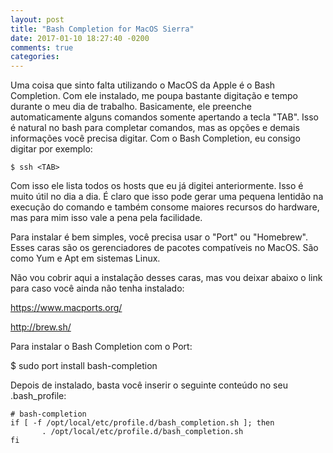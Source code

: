 ```yaml
---
layout: post
title: "Bash Completion for MacOS Sierra"
date: 2017-01-10 18:27:40 -0200
comments: true
categories: 
---
```


Uma coisa que sinto falta utilizando o MacOS da Apple é o Bash Completion. Com ele instalado, me poupa bastante digitação e tempo durante 
o meu dia de trabalho. Basicamente, ele preenche automaticamente alguns comandos somente apertando a tecla "TAB". Isso é natural no bash para
completar comandos, mas as opções e demais informações você precisa digitar. Com o Bash Completion, eu consigo digitar por exemplo:

	$ ssh <TAB>

Com isso ele lista todos os hosts que eu já digitei anteriormente. Isso é muito útil no dia a dia. É claro que isso pode gerar uma pequena lentidão
na execução do comando e também consome maiores recursos do hardware, mas para mim isso vale a pena pela facilidade.

Para instalar é bem simples, você precisa usar o "Port" ou "Homebrew". Esses caras são os gerenciadores de pacotes compatíveis no MacOS. São como 
Yum e Apt em sistemas Linux.

Não vou cobrir aqui a instalação desses caras, mas vou deixar abaixo o link para caso você ainda não tenha instalado:

https://www.macports.org/

http://brew.sh/


Para instalar o Bash Completion com o Port:

$ sudo port install bash-completion

Depois de instalado, basta você inserir o seguinte conteúdo no seu .bash_profile:

	# bash-completion
	if [ -f /opt/local/etc/profile.d/bash_completion.sh ]; then
    	   . /opt/local/etc/profile.d/bash_completion.sh
	fi

